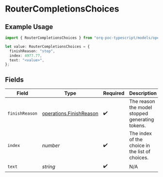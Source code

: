 # RouterCompletionsChoices

## Example Usage

```typescript
import { RouterCompletionsChoices } from "orq-poc-typescript/models/operations";

let value: RouterCompletionsChoices = {
  finishReason: "stop",
  index: 4977.77,
  text: "<value>",
};
```

## Fields

| Field                                                              | Type                                                               | Required                                                           | Description                                                        |
| ------------------------------------------------------------------ | ------------------------------------------------------------------ | ------------------------------------------------------------------ | ------------------------------------------------------------------ |
| `finishReason`                                                     | [operations.FinishReason](../../models/operations/finishreason.md) | :heavy_check_mark:                                                 | The reason the model stopped generating tokens.                    |
| `index`                                                            | *number*                                                           | :heavy_check_mark:                                                 | The index of the choice in the list of choices.                    |
| `text`                                                             | *string*                                                           | :heavy_check_mark:                                                 | N/A                                                                |